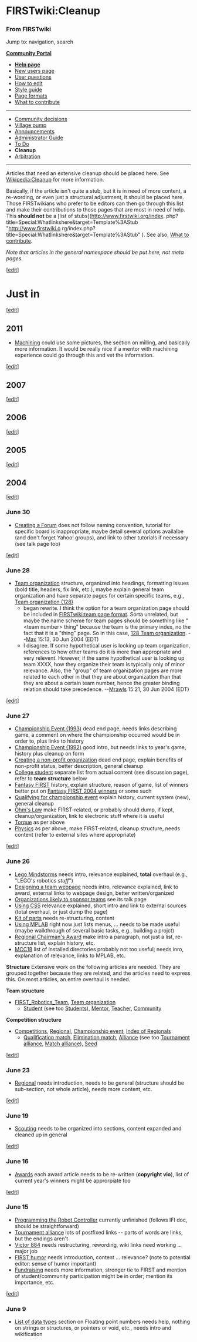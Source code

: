 

# FIRSTwiki:Cleanup

### From FIRSTwiki

Jump to: navigation, search

**[Community Portal](FIRSTwiki:Community_portal "FIRSTwiki:Community portal" )**

  * **[Help page](FIRSTwiki:Help "FIRSTwiki:Help" )**
  * [New users page](FIRSTwiki:New_users_page "FIRSTwiki:New users page" )
  * [User questions](FIRSTwiki:User_questions "FIRSTwiki:User questions" )
  * [How to edit](FIRSTwiki:How_does_one_edit_a_page "FIRSTwiki:How does one edit a page" )
  * [Style guide](FIRSTwiki:Style_guide "FIRSTwiki:Style guide" )
  * [Page formats](FIRSTwiki:Page_formats "FIRSTwiki:Page formats" )
  * [What to contribute](FIRSTwiki:What_to_contribute "FIRSTwiki:What to contribute" )

* * *

  * [Community decisions](FIRSTwiki:Community_decisions "FIRSTwiki:Community decisions" )
  * [Village pump](FIRSTwiki:Village_pump "FIRSTwiki:Village pump" )
  * [Announcements](FIRSTwiki:Announcements "FIRSTwiki:Announcements" )
  * [Administrator Guide](FIRSTwiki:Guide_for_administrators "FIRSTwiki:Guide for administrators" )
  * [To Do](FIRSTwiki:To_Do "FIRSTwiki:To Do" )
  * **Cleanup**
  * [Arbitration](FIRSTwiki:Arbitration "FIRSTwiki:Arbitration" )  
---  
  
Articles that need an extensive cleanup should be placed here. See
[Wikipedia:Cleanup](http://www.wikipedia.org/wiki/Wikipedia:Cleanup
"wikipedia:Wikipedia:Cleanup" ) for more information.

Basically, if the article isn't quite a stub, but it is in need of more
content, a re-wording, or even just a structural adjustment, it should be
placed here. Those FIRSTwikians who prefer to be editors can then go through
this list and make their contributions to those pages that are most in need of
help. This **should not** be a [list of stubs](http://www.firstwiki.org/index.
php?title=Special:Whatlinkshere&target=Template%3AStub "http://www.firstwiki.o
rg/index.php?title=Special:Whatlinkshere&target=Template%3AStub" ). See also,
[What to contribute](FIRSTwiki:What_to_contribute "FIRSTwiki:What
to contribute" ).

_Note that articles in the general namespace should be put here, not meta
pages._

[[edit](/index.php?title=FIRSTwiki:Cleanup&action=edit&section=1 "Edit
section: Just in" )]

# Just in

[[edit](/index.php?title=FIRSTwiki:Cleanup&action=edit&section=2 "Edit
section: 2011" )]

## 2011

  * [Machining](Machining "Machining" ) could use some pictures, the section on milling, and basically more information. It would be really nice if a mentor with machining experience could go through this and vet the information. 

[[edit](/index.php?title=FIRSTwiki:Cleanup&action=edit&section=3 "Edit
section: 2007" )]

## 2007

[[edit](/index.php?title=FIRSTwiki:Cleanup&action=edit&section=4 "Edit
section: 2006" )]

## 2006

[[edit](/index.php?title=FIRSTwiki:Cleanup&action=edit&section=5 "Edit
section: 2005" )]

## 2005

[[edit](/index.php?title=FIRSTwiki:Cleanup&action=edit&section=6 "Edit
section: 2004" )]

## 2004

[[edit](/index.php?title=FIRSTwiki:Cleanup&action=edit&section=7 "Edit
section: June 30" )]

### June 30

  * [Creating a Forum](Creating_a_Forum "Creating a Forum" ) does not follow naming convention, tutorial for specific board is inappropriate, maybe detail several options availalbe (and don't forget Yahoo! groups), and link to other tutorials if necessary (see talk page too) 

[[edit](/index.php?title=FIRSTwiki:Cleanup&action=edit&section=8 "Edit
section: June 28" )]

### June 28

  * [Team organization](Team_organization "Team organization" ) structure, organized into headings, formatting issues (bold title, headers, fix link, etc.), maybe explain general team organization and have separate pages for certain specific teams, e.g., [Team organization (128)](/index.php?title=Team_organization_%28128%29&action=edit "Team organization \(128\)" )
    * began rewrite. I think the option for a team organization page should be included in [FIRSTwiki:team page format](FIRSTwiki:Team_page_format "FIRSTwiki:Team page format" ). Sorta unrelated, but maybe the name scheme for team pages should be something like "&lt;team number&gt; thing" because the team is the primary index, no the fact that it is a "thing" page. So in this case, [128 Team organization](/index.php?title=128_Team_organization&action=edit "128 Team organization" ). --[Max](User:Max "User:Max" ) 15:13, 30 Jun 2004 (EDT) 
    * I disagree. If some hypothetical user is looking up team organization, references to how other teams do it is more than appropriate and very relevent. However, if the same hypothetical user is looking up team XXXX, how they organize their team is typically only of minor relevance. Also, the "group" of team organization pages are more related to each other in that they are about organization than that they are about a certain team number, hence the greater binding relation should take precedence. --[Mrawls](User:Mrawls "User:Mrawls" ) 15:21, 30 Jun 2004 (EDT) 

[[edit](/index.php?title=FIRSTwiki:Cleanup&action=edit&section=9 "Edit
section: June 27" )]

### June 27

  * [Championship Event (1993)](Championship_Event_%281993%29 "Championship Event \(1993\)" ) dead end page, needs links describing game, a comment on where the championship occurred would be in order to, plus links to history 
  * [Championship Event (1992)](Championship_Event_%281992%29 "Championship Event \(1992\)" ) good intro, but needs links to year's game, history plus cleanup on form 
  * [Creating a non-profit organization](Creating_a_non-profit_organization "Creating a non-profit organization" ) dead end page, explain benefits of non-profit status, better description, general cleanup 
  * [College student](College_student "College student" ) separate list from actual content (see discussion page), refer to **team structure** below 
  * [Fantasy FIRST](Fantasy_FIRST "Fantasy FIRST" ) history, explain structure, reason of game, list of winners better put on [Fantasy FIRST 2004 winners](/index.php?title=Fantasy_FIRST_2004_winners&action=edit "Fantasy FIRST 2004 winners" ) or some such 
  * [Qualifying for championship event](/index.php?title=Qualifying_for_championship_event&action=edit "Qualifying for championship event" ) explain history, current system (new), general cleanup 
  * [Ohm's Law](Ohm%27s_Law "Ohm's Law" ) make FIRST-related, or probably should dump, if kept, cleanup/organization, link to electronic stuff where it is useful 
  * [Torque](Torque "Torque" ) as per above 
  * [Physics](Physics "Physics" ) as per above, make FIRST-related, cleanup structure, needs content (refer to external sites where appropriate) 

[[edit](/index.php?title=FIRSTwiki:Cleanup&action=edit&section=10 "Edit
section: June 26" )]

### June 26

  * [Lego Mindstorms](Lego_Mindstorms "Lego Mindstorms" ) needs intro, relevance explained, **total** overhaul (e.g., "LEGO's robotics _stuff_") 
  * [Designing a team webpage](Designing_a_team_webpage "Designing a team webpage" ) needs intro, relevance explained, link to award, external links to webpage design, better written/organized 
  * [Organizations likely to sponsor teams](Organizations_likely_to_sponsor_teams "Organizations likely to sponsor teams" ) see its talk page 
  * [Using CSS](Using_CSS "Using CSS" ) relevance explained, short intro and link to external sources (total overhaul, or just dump the page) 
  * [Kit of parts](Kit_of_parts "Kit of parts" ) needs re-structuring, content 
  * [Using MPLAB](Using_MPLAB "Using MPLAB" ) right now just lists menus, ... needs to be made useful (maybe walkthrough of several basic tasks, e.g., building a projct) 
  * [Regional Chairman's Award](Regional_Chairman%27s_Award "Regional Chairman's Award" ) make intro a paragraph, not just a list, re-structure list, explain history, etc. 
  * [MCC18](MCC18 "MCC18" ) list of installed directories probably not too useful; needs inro, explanation of relevance, links to MPLAB, etc. 

**Structure** Extensive work on the following articles are needed. They are grouped together because they are related, and the articles need to express this. On most articles, an entire overhaul is needed. 

**Team structure**

  * [FIRST_Robotics_Team](FIRST_Robotics_Team "FIRST Robotics Team" ), [Team organization](Team_organization "Team organization" )
    * [Student](Student "Student" ) (see too [Students](Students "Students" )), [Mentor](Mentor "Mentor" ), [Teacher](Teacher "Teacher" ), [Community](/index.php?title=Community&action=edit "Community" )

**Competition structure**

  * [Competitions](Competitions "Competitions" ), [Regional](Regional "Regional" ), [Championship event](Championship_event "Championship event" ), [Index of Regionals](Index_of_Regionals "Index of Regionals" )
    * [Qualification match](/index.php?title=Qualification_match&action=edit "Qualification match" ), [Elimination match](Elimination_match "Elimination match" ), [Alliance](Alliance "Alliance" ) (see too [Tournament alliance](Tournament_alliance "Tournament alliance" ), [Match alliance](Match_alliance "Match alliance" )), [Seed](Seed "Seed" )

[[edit](/index.php?title=FIRSTwiki:Cleanup&action=edit&section=11 "Edit
section: June 23" )]

### June 23

  * [Regional](Regional "Regional" ) needs introduction, needs to be general (structure should be sub-section, not whole article), needs more content, etc. 

[[edit](/index.php?title=FIRSTwiki:Cleanup&action=edit&section=12 "Edit
section: June 19" )]

### June 19

  * [Scouting](Scouting "Scouting" ) needs to be organized into sections, content expanded and cleaned up in general 

[[edit](/index.php?title=FIRSTwiki:Cleanup&action=edit&section=13 "Edit
section: June 16" )]

### June 16

  * [Awards](Awards "Awards" ) each award article needs to be re-written (**copyright vio**), list of current year's winners might be approrpiate too 

[[edit](/index.php?title=FIRSTwiki:Cleanup&action=edit&section=14 "Edit
section: June 15" )]

### June 15

  * [Programming the Robot Controller](Programming_the_Robot_Controller "Programming the Robot Controller" ) currently unfinished (follows IFI doc, should be straightforward) 
  * [Tournament alliance](Tournament_alliance "Tournament alliance" ) lots of postfixed links -- parts of words are links, but the endings aren't 
  * [Victor 884](Victor_884 "Victor 884" ) needs restructuring, rewording, wiki links need working ... major job 
  * [FIRST humor](FIRST_humor "FIRST humor" ) needs introduction, content ... relevance? (note to potential editor: sense of humor important) 
  * [Fundraising](Fundraising "Fundraising" ) needs more information, stronger tie to FIRST and mention of student/community participation might be in order; mention its importance, etc. 

[[edit](/index.php?title=FIRSTwiki:Cleanup&action=edit&section=15 "Edit
section: June 9" )]

### June 9

  * [List of data types](List_of_data_types "List of data types" ) section on Floating point numbers needs help, nothing on strings or structures, or pointers or void, etc., needs intro and wikification 

